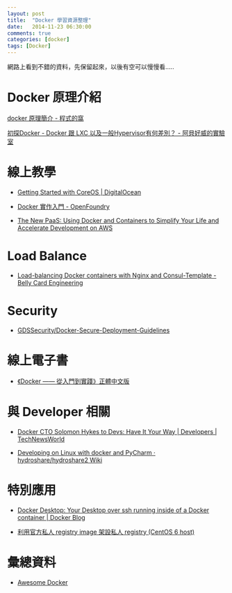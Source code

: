 ```yaml
---
layout: post
title:  "Docker 學習資源整理"
date:   2014-11-23 06:30:00
comments: true
categories: [docker]
tags: [Docker]
---
```


網路上看到不錯的資料，先保留起來，以後有空可以慢慢看.....

Docker 原理介紹
===============

[docker 原理簡介 - 程式的窩](http://blog.blackwhite.tw/2013/12/docker.html)

[初探Docker - Docker 跟 LXC 以及一般Hypervisor有何差別？ - 阿貝好威的實驗室](http://lab.howie.tw/2014/08/docker-docker-lxc-hypervisor.html)


線上教學
========

- [Getting Started with CoreOS | DigitalOcean](https://www.digitalocean.com/community/tutorial_series/getting-started-with-coreos-2)

- [Docker 實作入門 - OpenFoundry](http://www.openfoundry.org/tw/tech-column/9319-docker-101)

- [The New PaaS: Using Docker and Containers to Simplify Your Life and Accelerate Development on AWS](http://reinvent-hripps.rhcloud.com/#/)


Load Balance
============

- [Load-balancing Docker containers with Nginx and Consul-Template - Belly Card Engineering](https://tech.bellycard.com/blog/load-balancing-docker-containers-with-nginx-and-consul-template/)


Security
========

- [GDSSecurity/Docker-Secure-Deployment-Guidelines](https://github.com/GDSSecurity/Docker-Secure-Deployment-Guidelines)


線上電子書
=========

- [《Docker —— 從入門到實踐­》正體中文版](http://philipzheng.gitbooks.io/docker_practice/)


與 Developer 相關
=================

- [Docker CTO Solomon Hykes to Devs: Have It Your Way | Developers | TechNewsWorld](http://www.technewsworld.com/story/81504.html)

- [Developing on Linux with docker and PyCharm · hydroshare/hydroshare2 Wiki](https://github.com/hydroshare/hydroshare2/wiki/Developing-on-Linux-with-docker-and-PyCharm)

特別應用
========

- [Docker Desktop: Your Desktop over ssh running inside of a Docker container | Docker Blog](http://blog.docker.com/2013/07/docker-desktop-your-desktop-over-ssh-running-inside-of-a-docker-container/)

- [利用官方私人 registry image 架設私人 registry (CentOS 6 host)](https://dockers.hackpad.com/-registry-image-registry-CentOS-6-host-xtp4N9JFMuC)


彙總資料
========

- [Awesome Docker](http://www.m3webware.com/tips-tricks/awesome-docker.html)